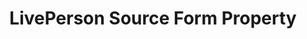 ---
# -------------------------- #
#     USING THIS TEMPLATE    #
# -------------------------- #

## NEED HELP USING THIS TEMPLATE? SEE:
## https://docs-about-stitch-docs.netlify.com/reference/connect-templates/destination-form-property/
## FOR INSTRUCTIONS & REFERENCE INFO


# -------------------------- #
#        CONTENT TYPE        #
# -------------------------- #

content-type: "api-form"
form-type: "source"
key: "source-form-properties-liveperson-object"


# -------------------------- #
#        OBJECT INFO         #
# -------------------------- #

title: "LivePerson Source Form Property"
api-type: "platform.liveperson"
display-name: "LivePerson"

source-type: "saas"
docs-name: "liveperson"

property-description: |
  the [{{ form-property.display-name }} Data Access API](https://developers.liveperson.com/data-access-api-overview.html){:target="new"}


# -------------------------- #
#      OBJECT ATTRIBUTES     #
# -------------------------- #

uses-start-date: true

object-attributes:
  - name: "access_token"
    type: "string"
    required: true
    description: |
      The user's {{ form-property.display-name }} API access token. Refer to the [{{ form-property.display-name }} documentation]({{ doc-link }}) for instructions on creating this credential.
    value: "<{{ form-property.display-name | upcase }}_ACCESS_TOKEN>"

  - name: "access_token_secret"
    type: "string"
    required: true
    description: |
      The user's {{ form-property.display-name }} API access token secret. Refer to the [{{ form-property.display-name }} documentation]({{ doc-link }}) for instructions on creating this credential.
    value: "<{{ form-property.display-name | upcase }}_ACCESS_TOKEN_SECRET>"

  - name: "account_id"
    type: "string"
    required: true
    description: |
      The user's {{ form-property.display-name }} account ID.
    value: "<{{ form-property.display-name | upcase }}_ACCOUNT_ID>"

  - name: "app_key"
    type: "string"
    required: true
    description: |
      The user's {{ form-property.display-name }} API app key. Refer to the [{{ form-property.display-name }} documentation]({{ doc-link }}) for instructions on creating this credential.
    value: "<{{ form-property.display-name | upcase }}_APP_KEY>"

  - name: "app_secret"
    type: "string"
    required: true
    description: |
      The user's {{ form-property.display-name }} API app secret. Refer to the [{{ form-property.display-name }} documentation]({{ doc-link }}) for instructions on creating this credential.
    value: "<{{ form-property.display-name | upcase }}_APP_SECRET>"
---